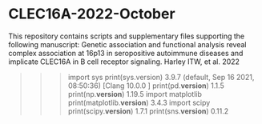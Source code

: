 # CLEC16A-2022-October
This repository contains scripts and supplementary files supporting the following manuscript: 
Genetic association and functional analysis reveal complex association at 16p13 in seropositive autoimmune diseases and implicate CLEC16A in B cell receptor signaling.
Harley ITW, et al. 2022


>>> import sys
>>> print(sys.version)
3.9.7 (default, Sep 16 2021, 08:50:36) 
[Clang 10.0.0 ]
>>> print(pd.__version__)
1.1.5
>>> print(np.__version__)
1.19.5
>>> import matplotlib
>>> print(matplotlib.__version__)
3.4.3
>>> import scipy
>>> print(scipy.__version__)
1.7.1
>>> print(sns.__version__)
0.11.2
>>> 
